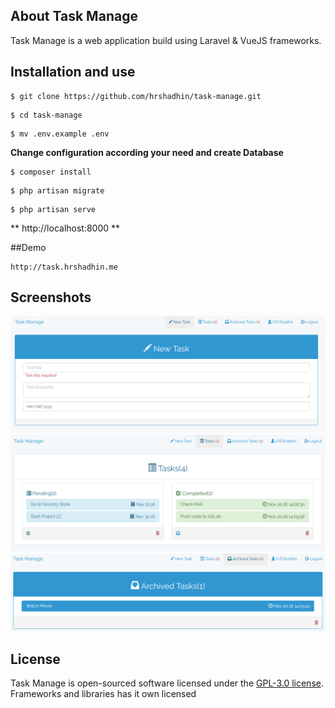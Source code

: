 ## About Task Manage

Task Manage is a web application build using Laravel & VueJS frameworks.

## Installation and use

```
$ git clone https://github.com/hrshadhin/task-manage.git
```
```
$ cd task-manage
```
```
$ mv .env.example .env
```
**Change configuration according your need and create Database**
```
$ composer install
```
```
$ php artisan migrate
```
```
$ php artisan serve
```
**  http://localhost:8000 **

##Demo
```
http://task.hrshadhin.me
```
## Screenshots
<img src="public/screenshots/1.png" alt="">
<img src="public/screenshots/2.png" alt="">
<img src="public/screenshots/3.png" alt="">

## License
Task Manage is open-sourced software licensed under the [GPL-3.0 license](https://opensource.org/licenses/GPL-3.0).
Frameworks and libraries has it own licensed
